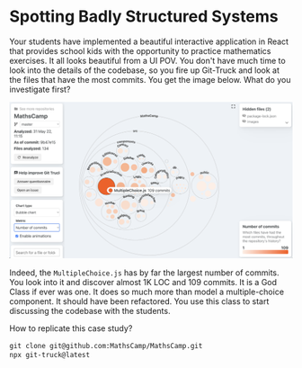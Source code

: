 # Spotting Badly Structured Systems

Your students have implemented a beautiful interactive application in React that provides school kids with the opportunity to practice mathematics exercises. It all looks beautiful from a UI POV. You don't have much time to look into the details of the codebase, so you fire up Git-Truck and look at the files that have the most commits. You get the image below. What do you investigate first? 

![](img/maths-camp.png)

Indeed, the `MultipleChoice.js` has by far the largest number of commits. You look into it and discover almost 1K LOC and 109 commits. It is a God Class if ever was one. It does so much more than model a multiple-choice component. It should have been refactored. You use this class to start discussing the codebase with the students. 


How to replicate this case study?
```
git clone git@github.com:MathsCamp/MathsCamp.git
npx git-truck@latest
```
